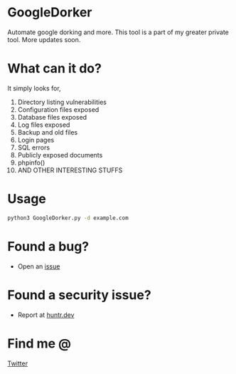 # GoogleDorker
Automate google dorking and more. This tool is a part of my greater private tool. More updates soon.

# What can it do?
It simply looks for,
1) Directory listing vulnerabilities
2) Configuration files exposed
3) Database files exposed
4) Log files exposed
5) Backup and old files
6) Login pages
7) SQL errors
8) Publicly exposed documents
9) phpinfo()
10) AND OTHER INTERESTING STUFFS

# Usage
```bash
python3 GoogleDorker.py -d example.com
```

# Found a bug?
- Open an [issue](https://github.com/nerrorsec/GoogleDorker/issues)
# Found a security issue?
- Report at [huntr.dev](https://huntr.dev/bounties/disclose/?target=https://github.com/nerrorsec/GoogleDorker)

# Find me @
<a href="https://twitter.com/nerrorsec">Twitter</a>

